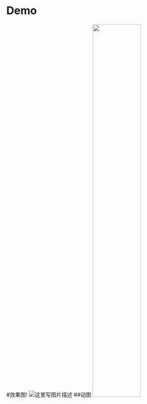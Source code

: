 # Demo
#效果图!
![这里写图片描述](http://img.blog.csdn.net/20170308152242150?watermark/2/text/aHR0cDovL2Jsb2cuY3Nkbi5uZXQvdGw3OTI4MTQ3ODE=/font/5a6L5L2T/fontsize/400/fill/I0JBQkFCMA==/dissolve/70/gravity/SouthEast)
##动图
<img src="http://img.blog.csdn.net/20170308152644656?watermark/2/text/aHR0cDovL2Jsb2cuY3Nkbi5uZXQvdGw3OTI4MTQ3ODE=/font/5a6L5L2T/fontsize/400/fill/I0JBQkFCMA==/dissolve/70/gravity/SouthEast" width="50%" alt=""/>
